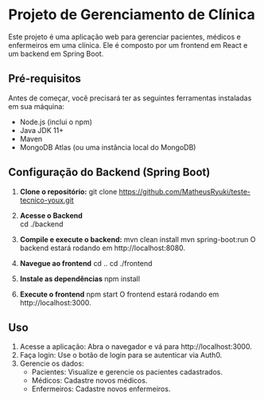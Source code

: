# Projeto de Gerenciamento de Clínica

Este projeto é uma aplicação web para gerenciar pacientes, médicos e enfermeiros em uma clínica. Ele é composto por um frontend em React e um backend em Spring Boot.

## Pré-requisitos

Antes de começar, você precisará ter as seguintes ferramentas instaladas em sua máquina:

- Node.js (inclui o npm)
- Java JDK 11+
- Maven
- MongoDB Atlas (ou uma instância local do MongoDB)

## Configuração do Backend (Spring Boot)

1. **Clone o repositório:**
   git clone https://github.com/MatheusRyuki/teste-tecnico-youx.git
   
2. **Acesse o Backend**  
   cd ./backend

3. **Compile e execute o backend:**
    mvn clean install
    mvn spring-boot:run
    O backend estará rodando em http://localhost:8080.

4. **Navegue ao frontend**
    cd ..
    cd ./frontend

5. **Instale as dependências**
    npm install

6. **Execute o frontend**
    npm start
    O frontend estará rodando em http://localhost:3000.


## Uso
1. Acesse a aplicação: Abra o navegador e vá para http://localhost:3000.
2. Faça login: Use o botão de login para se autenticar via Auth0.
3. Gerencie os dados:
    - Pacientes: Visualize e gerencie os pacientes cadastrados.
    - Médicos: Cadastre novos médicos.
    - Enfermeiros: Cadastre novos enfermeiros.
